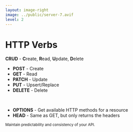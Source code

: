 ```yaml
---
layout: image-right
image: ../public/server-7.avif
level: 2
---
```


# HTTP Verbs

**CRUD** - **C**reate, **R**ead, **U**pdate, **D**elete

- **POST** - Create
- **GET** - Read
- **PATCH** - Update
- **PUT** - Upsert/Replace
- **DELETE** - Delete

<br>

<v-click>

- **OPTIONS** - Get available HTTP methods for a <span class="text-teal-400">resource</span>
- **HEAD** - Same as GET, but only returns the headers

</v-click>

<small>
  Maintain predictability and consistency of your API.
</small>
